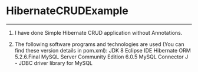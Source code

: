 # HibernateCRUDExample
-----------------------

1. I have done Simple Hibernate CRUD application without Annotations.

2. The following software programs and technologies are used (You can find these version details in pom.xml):
    JDK 8
    Eclipse IDE
    Hibernate ORM 5.2.6.Final
    MySQL Server Community Edition 6.0.5
    MySQL Connector J - JDBC driver library for MySQL
    
